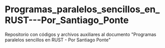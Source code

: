 # Programas_paralelos_sencillos_en_RUST---Por_Santiago_Ponte
Repositorio con códigos y archivos auxiliares al documento "Programas paralelos sencillos en RUST - Por Santiago Ponte"
